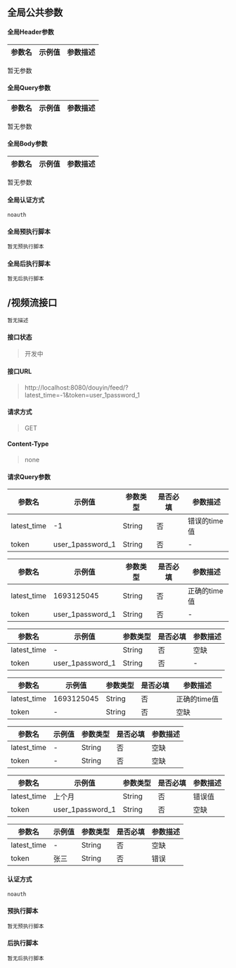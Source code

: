 ## 全局公共参数
#### 全局Header参数
参数名 | 示例值 | 参数描述
--- | --- | ---
暂无参数
#### 全局Query参数
参数名 | 示例值 | 参数描述
--- | --- | ---
暂无参数
#### 全局Body参数
参数名 | 示例值 | 参数描述
--- | --- | ---
暂无参数
#### 全局认证方式
```text
noauth
```
#### 全局预执行脚本
```javascript
暂无预执行脚本
```
#### 全局后执行脚本
```javascript
暂无后执行脚本
```
## /视频流接口
```text
暂无描述
```
#### 接口状态
> 开发中

#### 接口URL
> http://localhost:8080/douyin/feed/?latest_time=-1&token=user_1password_1

#### 请求方式
> GET

#### Content-Type
> none

#### 请求Query参数
参数名 | 示例值 | 参数类型 | 是否必填 | 参数描述
--- | --- | --- | --- | ---
latest_time | -1 | String | 否 | 错误的time值
token | user_1password_1 | String | 否 | -

参数名 | 示例值 | 参数类型 | 是否必填 | 参数描述
--- | --- | --- | --- | ---
latest_time | 1693125045 | String | 否 | 正确的time值
token | user_1password_1 | String | 否 | -

参数名 | 示例值 | 参数类型 | 是否必填 | 参数描述
--- | --- | --- | --- | ---
latest_time | - | String | 否 | 空缺
token | user_1password_1 | String | 否 | -

参数名 | 示例值 | 参数类型 | 是否必填 | 参数描述
--- | --- | --- | --- | ---
latest_time | 1693125045 | String | 否 | 正确的time值
token | - | String | 否 | 空缺 

参数名 | 示例值 | 参数类型 | 是否必填 | 参数描述
--- | --- | --- | --- | ---
latest_time | - | String | 否 | 空缺
token | - | String | 否 | 空缺 

参数名 | 示例值 | 参数类型 | 是否必填 | 参数描述
--- | --- | --- | --- | ---
latest_time | 上个月 | String | 否 | 错误值
token | user_1password_1 | String | 否 | 空缺 

参数名 | 示例值 | 参数类型 | 是否必填 | 参数描述
--- | --- | --- | --- | ---
latest_time | - | String | 否 | 空缺
token | 张三 | String | 否 | 错误
#### 认证方式
```text
noauth
```
#### 预执行脚本
```javascript
暂无预执行脚本
```
#### 后执行脚本
```javascript
暂无后执行脚本
```